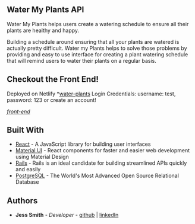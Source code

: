 ## Water My Plants API
Water My Plants helps users create a watering schedule to ensure all their plants are healthy and happy.

Building a schedule around ensuring that all your plants are watered is actually pretty difficult. Water my Plants helps to solve those problems by providing and easy to use interface for creating a plant watering schedule that will remind users to water their plants on a regular basis.

## Checkout the Front End!
Deployed on Netlify *[water-plants](https://nifty-shaw-efa3b1.netlify.com/)
Login Credentials: username: test, password: 123 or create an account!

*[front-end](https://github.com/jsmith2890/water-plants-front)*

## Built With

+ [React](https://reactjs.org/docs/getting-started.html) - A JavaScript library for building user interfaces
+ [Material UI](https://material-ui.com/) - React components for faster and easier web development using Material Design
+ [Rails](https://guides.rubyonrails.org/api_app.html) - Rails is an ideal candidate for building streamlined APIs quickly and easily
+ [PostgreSQL](https://www.postgresql.org/) - The World's Most Advanced Open Source Relational Database


## Authors

* **Jess Smith** - *Developer* - [github](https://github.com/jsmith2890) | [linkedIn](https://www.linkedin.com/in/jessica-smith28/)

